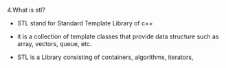 4.What is stl?

* STL stand for Standard Template Library of c++
* it is a collection of template classes that provide data structure such as array, vectors, queue, etc.

* STL is a Library consisting of containers, algorithms, iterators, 